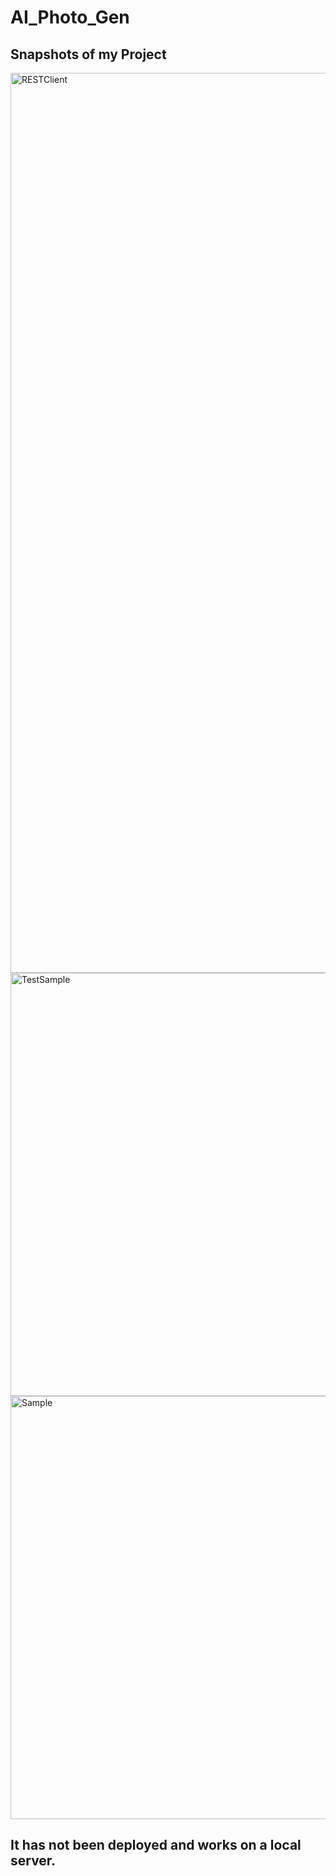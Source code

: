 # AI_Photo_Gen

## Snapshots of my Project
<img width="1440" alt="RESTClient" src="https://github.com/Shoisgenki/AI_Photo_Gen/assets/107626213/75463aa2-8b19-4246-9338-ad3f7de7fcc5">
<img width="677" alt="TestSample" src="https://github.com/Shoisgenki/AI_Photo_Gen/assets/107626213/4d6bcc8b-ad61-4622-aaea-83f3c2a925cf">
<img width="677" alt="Sample" src="https://github.com/Shoisgenki/AI_Photo_Gen/assets/107626213/2cf630b9-d7d3-4379-a616-c417b089e662">

## It has not been deployed and works on a local server.
